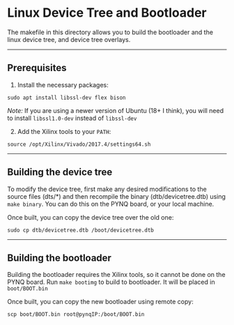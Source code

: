 # Linux Device Tree and Bootloader

The makefile in this directory allows you to build the bootloader and the linux device tree, and device tree overlays.

-----
## Prerequisites
  1. Install the necessary packages:
```
sudo apt install libssl-dev flex bison
```	

_Note:_ If you are using a newer version of Ubuntu (18+ I think), you will need to install 
	``libssl1.0-dev`` instead of ``libssl-dev``
	
  2. Add the Xilinx tools to your ``PATH``:

	source /opt/Xilinx/Vivado/2017.4/settings64.sh

-------------

## Building the device tree

To modify the device tree, first make any desired modifications to the source files (dts/*) and then recompile the binary (dtb/devicetree.dtb) using ``make binary``.  You can do this on the PYNQ board, or your local machine.

Once built, you can copy the device tree over the old one:

```
sudo cp dtb/devicetree.dtb /boot/devicetree.dtb
```

-----

## Building the bootloader

Building the bootloader requires the Xilinx tools, so it cannot be done on the PYNQ board.  Run ``make bootimg`` to build to bootloader.  It will be placed in ``boot/BOOT.bin``

Once built, you can copy the new bootloader using remote copy:

```
scp boot/BOOT.bin root@pynqIP:/boot/BOOT.bin
```


